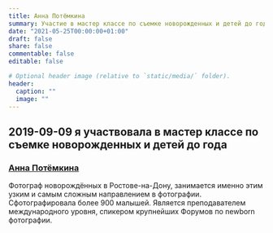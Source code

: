 ```yaml
---
title: Анна Потёмкина
summary: Участие в мастер классе по съемке новорожденных и детей до года
date: "2021-05-25T00:00:00+01:00"
draft: false
share: false
commentable: false
editable: false

# Optional header image (relative to `static/media/` folder).
header:
  caption: ""
  image: ""
---
```

## 2019-09-09 я участвовала в мастер классе по съемке новорожденных и детей до года
### [Анна Потёмкина](https://annapotemkina.com)
Фотограф новорождённых в Ростове-на-Дону, занимается именно этим узким и самым сложным направлением в фотографии. Сфотографировала более 900 малышей. Является преподавателем международного уровня, спикером крупнейших Форумов по newborn фотографии. 